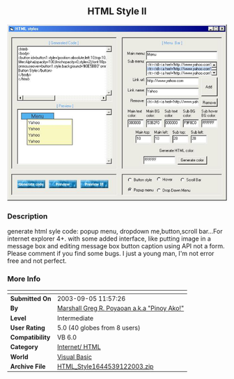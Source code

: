 ﻿<div align="center">

## HTML Style II

<img src="PIC2003912831168106.jpg">
</div>

### Description

generate html syle code: popup menu, dropdown me,button,scroll bar...For internet explorer 4+. with some added interface, like putting image in a message box and editing message box button caption using API not a form. Please comment if you find some bugs. I just a young man, I'm not error free and not perfect.
 
### More Info
 


<span>             |<span>
---                |---
**Submitted On**   |2003-09-05 11:57:26
**By**             |[Marshall Greg R\. Poyaoan a\.k\.a "Pinoy Ako\!"](https://github.com/Planet-Source-Code/PSCIndex/blob/master/ByAuthor/marshall-greg-r-poyaoan-a-k-a-pinoy-ako.md)
**Level**          |Intermediate
**User Rating**    |5.0 (40 globes from 8 users)
**Compatibility**  |VB 6\.0
**Category**       |[Internet/ HTML](https://github.com/Planet-Source-Code/PSCIndex/blob/master/ByCategory/internet-html__1-34.md)
**World**          |[Visual Basic](https://github.com/Planet-Source-Code/PSCIndex/blob/master/ByWorld/visual-basic.md)
**Archive File**   |[HTML\_Style1644539122003\.zip](https://github.com/Planet-Source-Code/marshall-greg-r-poyaoan-a-k-a-pinoy-ako-html-style-ii__1-48164/archive/master.zip)








